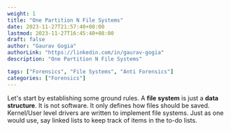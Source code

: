 ```yaml
---
weight: 1
title: "One Partition N File Systems"
date: 2023-11-27T21:57:40+08:00
lastmod: 2023-11-27T16:45:40+08:00
draft: false
author: "Gaurav Gogia"
authorLink: "https://linkedin.com/in/gaurav-gogia"
description: "One Partition N File Systems"

tags: ["Forensics", "File Systems", "Anti Forensics"]
categories: ["Forensics"]
---
```


Let's start by establishing some ground rules. A **file system** is just a **data structure**. It is not software. It only defines how files should be saved. Kernel/User level drivers are written to implement file systems. Just as one would use, say linked lists to keep track of items in the to-do lists.
